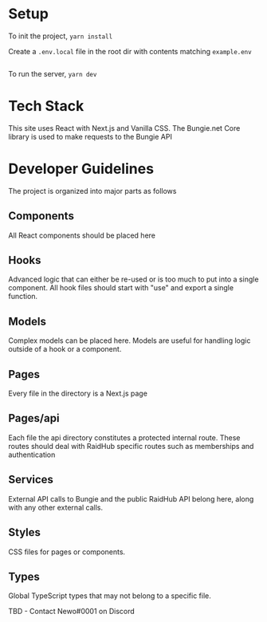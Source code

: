 # Setup

To init the project, `yarn install`

Create a `.env.local` file in the root dir with contents matching `example.env`

```shell

```

To run the server, `yarn dev`

# Tech Stack

This site uses React with Next.js and Vanilla CSS. The Bungie.net Core library is used to make requests to the Bungie API

# Developer Guidelines

The project is organized into major parts as follows

## Components

All React components should be placed here

## Hooks

Advanced logic that can either be re-used or is too much to put into a single component. All hook files should start with "use" and export a single function.

## Models

Complex models can be placed here. Models are useful for handling logic outside of a hook or a component.

## Pages

Every file in the directory is a Next.js page

## Pages/api

Each file the api directory constitutes a protected internal route. These routes should deal with RaidHub specific routes such as memberships and authentication

## Services

External API calls to Bungie and the public RaidHub API belong here, along with any other external calls.

## Styles

CSS files for pages or components.

## Types

Global TypeScript types that may not belong to a specific file.

TBD - Contact Newo#0001 on Discord
